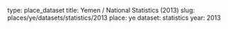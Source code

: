 type: place_dataset
title: Yemen / National Statistics (2013)
slug: places/ye/datasets/statistics/2013
place: ye
dataset: statistics
year: 2013
